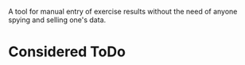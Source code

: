 A tool for manual entry of exercise results without the need of anyone spying and selling one's data.


# Considered ToDo
